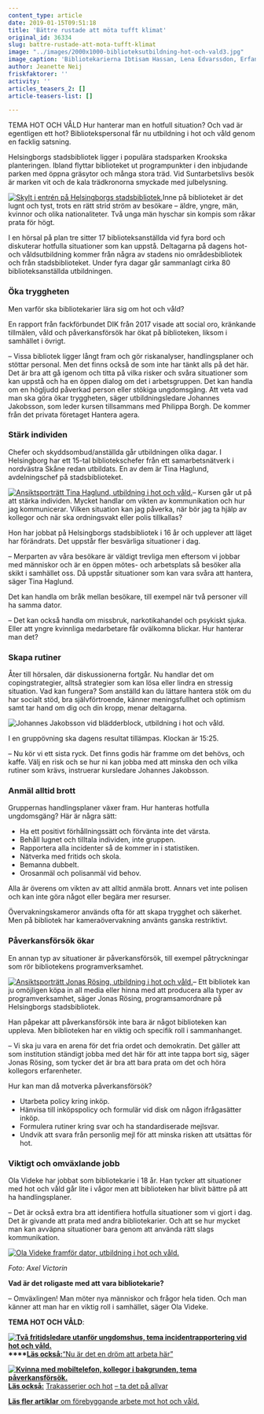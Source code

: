 ```yaml
---
content_type: article
date: 2019-01-15T09:51:18
title: 'Bättre rustade att möta tufft klimat'
original_id: 36334
slug: battre-rustade-att-mota-tufft-klimat
image: "../images/2000x1000-biblioteksutbildning-hot-och-vald3.jpg"
image_caption: 'Bibliotekarierna Ibtisam Hassan, Lena Edvarssdon, Erfan Shahara och Ola Videke har gått utbildning i hot och våld. '
author: Jeanette Neij
friskfaktorer: ''
activity: ''
articles_teasers_2: []
article-teasers-list: []

---
```


TEMA HOT OCH VÅLD Hur hanterar man en hotfull situation? Och vad är egentligen ett hot? Bibliotekspersonal får nu utbildning i hot och våld genom en facklig satsning.

Helsingborgs stadsbibliotek ligger i populära stadsparken Krookska planteringen. Ibland flyttar biblioteket ut programpunkter i den inbjudande parken med öppna gräsytor och många stora träd. Vid Suntarbetslivs besök är marken vit och de kala trädkronorna smyckade med julbelysning.

[![Skylt i entrén på Helsingborgs stadsbibliotek.](https://www.suntarbetsliv.se/wp-content/uploads/2019/01/200x220-helsingborgs-stadsbibliotek-foto-jeanette-neij.jpg)](https://www.suntarbetsliv.se/wp-content/uploads/2019/01/200x220-helsingborgs-stadsbibliotek-foto-jeanette-neij.jpg)Inne på biblioteket är det lugnt och tyst, trots en rätt strid ström av besökare – äldre, yngre, män, kvinnor och olika nationaliteter. Två unga män hyschar sin kompis som råkar prata för högt.

I en hörsal på plan tre sitter 17 biblioteksanställda vid fyra bord och diskuterar hotfulla situationer som kan uppstå. Deltagarna på dagens hot- och våldsutbildning kommer från några av stadens nio områdesbibliotek och från stadsbiblioteket. Under fyra dagar går sammanlagt cirka 80 biblioteksanställda utbildningen.

### Öka tryggheten

Men varför ska bibliotekarier lära sig om hot och våld?

En rapport från fackförbundet DIK från 2017 visade att social oro, kränkande tillmälen, våld och påverkansförsök har ökat på biblioteken, liksom i samhället i övrigt.

– Vissa bibliotek ligger långt fram och gör riskanalyser, handlingsplaner och stöttar personal. Men det finns också de som inte har tänkt alls på det här. Det är bra att gå igenom och titta på vilka risker och svåra situationer som kan uppstå och ha en öppen dialog om det i arbetsgruppen. Det kan handla om en högljudd påverkad person eller stökiga ungdomsgäng. Att veta vad man ska göra ökar tryggheten, säger utbildningsledare Johannes Jakobsson, som leder kursen tillsammans med Philippa Borgh. De kommer från det privata företaget Hantera agera.

### Stärk individen

Chefer och skyddsombud/anställda går utbildningen olika dagar. I Helsingborg har ett 15-tal bibliotekschefer från ett samarbetsnätverk i nordvästra Skåne redan utbildats. En av dem är Tina Haglund, avdelningschef på stadsbiblioteket.

[![Ansiktsporträtt Tina Haglund, utbildning i hot och våld.](https://www.suntarbetsliv.se/wp-content/uploads/2019/01/200x220-tina-haglund-foto-jeanette-neij.jpg)](https://www.suntarbetsliv.se/wp-content/uploads/2019/01/200x220-tina-haglund-foto-jeanette-neij.jpg)– Kursen går ut på att stärka individen. Mycket handlar om vikten av kommunikation och hur jag kommunicerar. Vilken situation kan jag påverka, när bör jag ta hjälp av kollegor och när ska ordningsvakt eller polis tillkallas?

Hon har jobbat på Helsingborgs stadsbibliotek i 16 år och upplever att läget har förändrats. Det uppstår fler besvärliga situationer i dag.

– Merparten av våra besökare är väldigt trevliga men eftersom vi jobbar med människor och är en öppen mötes- och arbetsplats så besöker alla skikt i samhället oss. Då uppstår situationer som kan vara svåra att hantera, säger Tina Haglund.

Det kan handla om bråk mellan besökare, till exempel när två personer vill ha samma dator.

– Det kan också handla om missbruk, narkotikahandel och psykiskt sjuka. Eller att yngre kvinnliga medarbetare får ovälkomna blickar. Hur hanterar man det?

### Skapa rutiner

Åter till hörsalen, där diskussionerna fortgår. Nu handlar det om copingstrategier, alltså strategier som kan lösa eller lindra en stressig situation. Vad kan fungera? Som anställd kan du lättare hantera stök om du har socialt stöd, bra självförtroende, känner meningsfullhet och optimism samt tar hand om dig och din kropp, menar deltagarna.

![Johannes Jakobsson vid blädderblock, utbildning i hot och våld.](https://www.suntarbetsliv.se/wp-content/uploads/2019/01/220x200-johannes-jakobsson-foto-jeanette-neij.jpg)

I en gruppövning ska dagens resultat tillämpas. Klockan är 15:25.

– Nu kör vi ett sista ryck. Det finns godis här framme om det behövs, och kaffe. Välj en risk och se hur ni kan jobba med att minska den och vilka rutiner som krävs, instruerar kursledare Johannes Jakobsson.

### Anmäl alltid brott

Gruppernas handlingsplaner växer fram. Hur hanteras hotfulla ungdomsgäng? Här är några sätt:

*   Ha ett positivt förhållningssätt och förvänta inte det värsta.
*   Behåll lugnet och tilltala individen, inte gruppen.
*   Rapportera alla incidenter så de kommer in i statistiken.
*   Nätverka med fritids och skola.
*   Bemanna dubbelt.
*   Orosanmäl och polisanmäl vid behov.

Alla är överens om vikten av att alltid anmäla brott. Annars vet inte polisen och kan inte göra något eller begära mer resurser.

Övervakningskameror används ofta för att skapa trygghet och säkerhet. Men på bibliotek har kameraövervakning använts ganska restriktivt.

### Påverkansförsök ökar

En annan typ av situationer är påverkansförsök, till exempel påtryckningar som rör bibliotekens programverksamhet.

[![Ansiktsporträtt Jonas Rösing, utbildning i hot och våld.](https://www.suntarbetsliv.se/wp-content/uploads/2019/01/200x220-jonas-rosing-foto-jeanette-neij.jpg)](https://www.suntarbetsliv.se/wp-content/uploads/2019/01/200x220-jonas-rosing-foto-jeanette-neij.jpg)– Ett bibliotek kan ju omöjligen köpa in all media eller hinna med att producera alla typer av programverksamhet, säger Jonas Rösing, programsamordnare på Helsingborgs stadsbibliotek.

Han påpekar att påverkansförsök inte bara är något biblioteken kan uppleva. Men biblioteken har en viktig och specifik roll i sammanhanget.

– Vi ska ju vara en arena för det fria ordet och demokratin. Det gäller att som institution ständigt jobba med det här för att inte tappa bort sig, säger Jonas Rösing, som tycker det är bra att bara prata om det och höra kollegors erfarenheter.

Hur kan man då motverka påverkansförsök?

*   Utarbeta policy kring inköp.
*   Hänvisa till inköpspolicy och formulär vid disk om någon ifrågasätter inköp.
*   Formulera rutiner kring svar och ha standardiserade mejlsvar.
*   Undvik att svara från personlig mejl för att minska risken att utsättas för hot.

### Viktigt och omväxlande jobb

Ola Videke har jobbat som bibliotekarie i 18 år. Han tycker att situationer med hot och våld går lite i vågor men att biblioteken har blivit bättre på att ha handlingsplaner.

– Det är också extra bra att identifiera hotfulla situationer som vi gjort i dag. Det är givande att prata med andra bibliotekarier. Och att se hur mycket man kan avväpna situationer bara genom att använda rätt slags kommunikation.

[![Ola Videke framför dator, utbildning i hot och våld.](https://www.suntarbetsliv.se/wp-content/uploads/2019/01/750x400-ola-videke-foto-axel-victorin.jpg)](https://www.suntarbetsliv.se/wp-content/uploads/2019/01/750x400-ola-videke-foto-axel-victorin.jpg)

_Foto: Axel Victorin_

**Vad är det roligaste med att vara bibliotekarie?**

– Omväxlingen! Man möter nya människor och frågor hela tiden. Och man känner att man har en viktig roll i samhället, säger Ola Videke.

**TEMA HOT OCH VÅLD**:

**[![Två fritidsledare utanför ungdomshus, tema incidentrapportering vid hot och våld.](https://www.suntarbetsliv.se/wp-content/uploads/2019/01/125x70-arena-satelliten-foto-jeanette-neij.jpg)](https://www.suntarbetsliv.se/artiklar/sam/nu-ar-det-en-drom-att-arbeta-har/)****[Läs också:](https://www.suntarbetsliv.se/artiklar/sam/nu-ar-det-en-drom-att-arbeta-har/)**[“Nu är det en dröm att arbeta här”](https://www.suntarbetsliv.se/artiklar/sam/nu-ar-det-en-drom-att-arbeta-har/)

**[![Kvinna med mobiltelefon, kollegor i bakgrunden, tema påverkansförsök.](https://www.suntarbetsliv.se/wp-content/uploads/2019/01/125x70-hantera-hot-foto-pixabay.jpg)](https://www.suntarbetsliv.se/forskning/sam/trakasserier-och-hot-ta-det-pa-allvar/)[Läs också:](https://www.suntarbetsliv.se/forskning/sam/trakasserier-och-hot-ta-det-pa-allvar/)** [Trakasserier och hot](https://www.suntarbetsliv.se/forskning/sam/trakasserier-och-hot-ta-det-pa-allvar/) [– ta det på allvar](https://www.suntarbetsliv.se/forskning/sam/trakasserier-och-hot-ta-det-pa-allvar/)

[**Läs fler artiklar** om förebyggande arbete mot hot och våld.](https://www.suntarbetsliv.se/tagg/hot-och-vald/)

